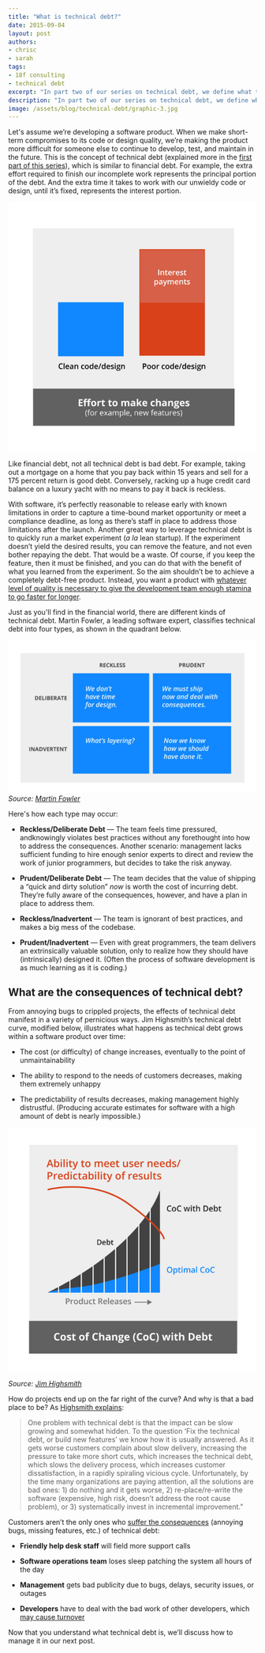 ```yaml
---
title: "What is technical debt?"
date: 2015-09-04
layout: post
authors:
- chrisc
- sarah
tags:
- 18f consulting
- technical debt
excerpt: "In part two of our series on technical debt, we define what technical debt is and how it can negatively impact your organizaiton or project."
description: "In part two of our series on technical debt, we define what technical debt is and how it can negatively impact your organizaiton or project."
image: /assets/blog/technical-debt/graphic-3.jpg
---
```


Let's assume we’re developing a software product. When we make
short-term compromises to its code or design quality, we’re making the
product more difficult for someone else to continue to develop, test,
and maintain in the future. This is the concept of technical debt
(explained more in the [first part of this
series](https://18f.gsa.gov/2015/08/07/technical-debt-1/)), which is
similar to financial debt. For example, the extra effort required to
finish our incomplete work represents the principal portion of the debt.
And the extra time it takes to work with our unwieldy code or design,
until it’s fixed, represents the interest portion.

![A bar graph showing how poor design can increase the cost of making changes or adding new features](/assets/blog/technical-debt/graphic-1.jpg)

Like financial debt, not all technical debt is bad debt. For example,
taking out a mortgage on a home that you pay back within 15 years and
sell for a 175 percent return is good debt. Conversely, racking up a
huge credit card balance on a luxury yacht with no means to pay it back
is reckless.

With software, it’s perfectly reasonable to release early with known
limitations in order to capture a time-bound market opportunity or meet
a compliance deadline, as long as there’s staff in place to address
those limitations after the launch. Another great way to leverage
technical debt is to quickly run a market experiment (*a la* lean
startup). If the experiment doesn’t yield the desired results, you can
remove the feature, and not even bother repaying the debt. That would be
a waste. Of course, if you keep the feature, then it must be finished,
and you can do that with the benefit of what you learned from the
experiment. So the aim shouldn’t be to achieve a completely debt-free
product. Instead, you want a product with [whatever level of quality is
necessary to give the development team enough stamina to go faster for
longer](http://martinfowler.com/bliki/DesignStaminaHypothesis.html).

Just as you'll find in the financial world, there are different kinds of
technical debt. Martin Fowler, a leading software expert, classifies
technical debt into four types, as shown in the quadrant below.

![A grid of the four types of technical debt. Reckless and deliberate, reckless and inadvertent, prudent and deliberate, prudent and inadvertnet.](/assets/blog/technical-debt/graphic-2.jpg)
*Source: [Martin
Fowler](http://martinfowler.com/bliki/TechnicalDebtQuadrant.html)*

Here's how each type may occur:

-   **Reckless/Deliberate Debt** — The team feels time pressured, andknowingly violates best practices without any forethought into how to address the consequences. Another scenario: management lacks sufficient funding to hire enough senior experts to direct and review the work of junior programmers, but decides to take the risk anyway.

-   **Prudent/Deliberate Debt** — The team decides that the value of shipping a “quick and dirty solution” *now* is worth the cost of incurring debt. They’re fully aware of the consequences, however, and have a plan in place to address them.

-   **Reckless/Inadvertent** — The team is ignorant of best practices, and makes a big mess of the codebase.

-   **Prudent/Inadvertent** — Even with great programmers, the team delivers an extrinsically valuable solution, only to realize how they should have (intrinsically) designed it. (Often the process of software development is as much learning as it is coding.)

## What are the consequences of technical debt?

From annoying bugs to crippled projects, the effects of technical debt
manifest in a variety of pernicious ways. Jim Highsmith’s technical debt
curve, modified below, illustrates what happens as technical debt grows
within a software product over time:

-   The cost (or difficulty) of change increases, eventually to the point of unmaintainability

-   The ability to respond to the needs of customers decreases, making them extremely unhappy

-   The predictability of results decreases, making management highly distrustful. (Producing accurate estimates for software with a high amount of debt is nearly impossible.)

![A graph showing how the cost of change increases over time when you have technical debt, and that hurts your ability to meet user needs.](/assets/blog/technical-debt/graphic-3.jpg)

*Source: [Jim
Highsmith](http://jimhighsmith.com/the-financial-implications-of-technical-debt/)*

How do projects end up on the far right of the curve? And why is that a
bad place to be? As [Highsmith
explains](http://jimhighsmith.com/the-financial-implications-of-technical-debt/):

> One problem with technical debt is that the impact can be slow growing
> and somewhat hidden. To the question ‘Fix the technical debt, or build
> new features’ we know how it is usually answered. As it gets worse
> customers complain about slow delivery, increasing the pressure to
> take more short cuts, which increases the technical debt, which slows
> the delivery process, which increases customer dissatisfaction, in a
> rapidly spiraling vicious cycle. Unfortunately, by the time many
> organizations are paying attention, all the solutions are bad ones: 1)
> do nothing and it gets worse, 2) re-place/re-write the software
> (expensive, high risk, doesn’t address the root cause problem), or 3)
> systematically invest in incremental improvement.”

Customers aren’t the only ones who [suffer the
consequences](http://www.infoq.com/articles/managing-technical-debt)
(annoying bugs, missing features, etc.) of technical debt:

-   **Friendly help desk staff** will field more support calls

-   **Software operations team** loses sleep patching the system all hours of the day

-   **Management** gets bad publicity due to bugs, delays, security issues, or outages

-   **Developers** have to deal with the bad work of other developers, which [may cause turnover](http://www.industriallogic.com/blog/technical-debt-considered/)

Now that you understand what technical debt is, we’ll discuss how to
manage it in our next post.
